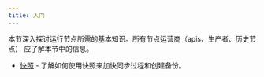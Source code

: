 ```yaml
---
title: 入门
---
```


<head>
    <title>节点操作入门</title>
</head>

本节深入探讨运行节点所需的基本知识。所有节点运营商（apis、生产者、历史节点）
应了解本节中的信息。

* [快照](./50_snapshots.md) - 了解如何使用快照来加快同步过程和创建备份。
